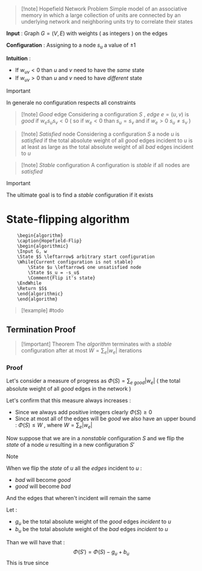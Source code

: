 >[!note] Hopefield Network Problem
>Simple model of an associative memory in which a large collection of units are connected by an underlying network and neighboring units try to correlate their states 

**Input** : Graph $G=(V,E)$ with weights ( as integers ) on the edges

**Configuration** : Assigning to a node $s_u$ a value of $\pm 1$

**Intuition** : 
+ If $w_{uv}<0$ than $u$ and $v$ need to have the *same* state 
+ If $w_{uv} > 0$ than $u$ and $v$ need to have *different* state

>[!important] 
>In generale no configuration respects all constraints

>[!note] *Good* edge
>Considering a configuration $S$ , *edge* $e=(u,v)$ is *good* if $w_e s_u s_v < 0$ ( so if $w_e <0$ than $s_u = s_v$ and if $w_e >0$ $s_u \neq s_v$ )

>[!note] *Satisfied* node
>Considering a configuration $S$ a node $u$ is *satisfied* if the total absolute weight of all *good* edges incident to $u$ is at least as large as the total absolute weight of all *bad* edges incident to $u$

>[!note] *Stable* configuration
>A configuration is *stable* if all nodes are *satisfied* 

>[!important] 
>The ultimate goal is to find a *stable* configuration if it exists

# State-flipping algorithm

```pseudo
	\begin{algorithm}
	\caption{Hopefield-Flip}
	\begin{algorithmic}
	\Input G, w
	\State $S \leftarrow$ arbitrary start configuration
	\While{Current configuration is not stable}
		\State $u \leftarrow$ one unsatisfied node
		\State $s_u = -s_u$ 
		\Comment{Flip it's state}
    \EndWhile
    \Return $S$
	\end{algorithmic}
	\end{algorithm}
```
>[!example] 
>#todo

## Termination Proof

>[!important] Theorem
>The *algorithm* terminates with a *stable* configuration after at most $W = \sum_e |w_e|$ iterations 
### Proof 

Let's consider a measure of progress as $\Phi(S) =\sum_{e\ good}|w_e|$ ( the total absolute weight of all *good* edges in the network )

Let's confirm that this measure always increases : 

+ Since we always add positive integers clearly $\Phi(S) \ge 0$ 
+ Since at most all of the edges will be *good* we also have an upper bound : $\Phi(S)\leq W$ , where $W=\sum_e |w_e|$ 

Now suppose that we are in a *nonstable* configuration $S$ and we flip the *state* of a node $u$ resulting in a new configuration $S'$ 

>[!note] 
>When we flip the *state* of $u$ all the *edges* incident to $u$ :
>+ *bad* will become *good*
>+ *good* will become *bad*
>
>And the edges that wheren't incident will remain the same 
>

Let :
+ $g_u$ be the total absolute weight of the *good* edges *incident* to $u$
+ $b_u$ be the total absolute weight of the *bad* edges *incident* to $u$

Than we will have that :
$$\Phi(S') = \Phi(S) - g_u + b_u$$
This is true since 